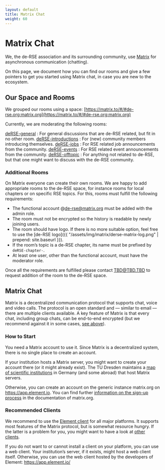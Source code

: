 ```yaml
---
layout: default
title: Matrix Chat
weight: 60
---
```


# Matrix Chat

We, the de-RSE association and its surrounding community, use [Matrix](https://matrix.org) for asynchronous communication (chatting).

On this page, we document how you can find our rooms and give a few pointers to get you started using Matrix chat, in case you are new to the ecosystem.

## Our Space and Rooms

We grouped our rooms using a space: [https://matrix.to/#/#de-rse.org:matrix.org](https://matrix.to/#/#de-rse.org:matrix.org)

Currently, we are moderating the following rooms:

[deRSE-general](https://matrix.to/#/#de-rse.org-general:matrix.org)
: For general discussions that are de-RSE related, but fit in no other room.
[deRSE-introductions](https://matrix.to/#/#de-rse.org-introductions:matrix.org)
: For (new) community members introducing themselves.
[deRSE-jobs](https://matrix.to/#/#de-rse.org-jobs:matrix.org)
: For RSE related job announcements from the community.
[deRSE-events](https://matrix.to/#/#de-rse.org-events:matrix.org)
: For RSE related event announcements from the community.
[deRSE-offtopic](https://matrix.to/#/#de-rse.org-offtopic:matrix.org)
: For anything not related to de-RSE, but that one might want to discuss with the de-RSE community.

### Additional Rooms

On Matrix everyone can create their own rooms.
We are happy to add appropriate rooms to the de-RSE space, for instance rooms for local chapters or on specific RSE topics.
For this, rooms must fulfill the following requirements:

- The functional account @de-rse@matrix.org must be added with the admin role.
- The room must not be encrypted so the history is readable by newly joining users.
- The room should have logo.
  If there is no more suitable option, feel free to use the [de-RSE logo]({{ "/assets/img/matrix/derse-matrix-log.png" | prepend: site.baseurl }}).
- If the room’s topic is a de-RSE chapter, its name must be prefixed by `deRSE-chapter-`.
- At least one user, other than the functional account, must have the moderator role.

Once all the requirements are fulfilled please contact <TBD@TBD.TBD> to request addition of the room to the de-RSE space.

## Matrix Chat

Matrix is a decentralized communication protocol that supports chat, voice and video calls.
The protocol is an open standard and — similar to email — there are multiple clients available.
A key feature of Matrix is that every chat, including group chats, can be end-to-end encrypted (but we recommend against it in some cases, [see above](#additional-rooms)).

### How to Start

You need a Matrix account to use it.
Since Matrix is a decentralized system, there is no single place to create an account.

If your institution hosts a Matrix server, you might want to create your account there (or it might already exist).
The TU Dresden maintains a [map of scientific institutions](https://doc.matrix.tu-dresden.de/images/federation_map.svg) in Germany (and some abroad) that host Matrix servers.

Otherwise, you can create an account on the generic instance matrix.org on <https://app.element.io>.
You can find further [information on the sign-up process](https://matrix.org/docs/chat_basics/matrix-for-im/) in the documentation of matrix.org.

### Recommended Clients

We recommend to use the [Element client](https://element.io/download) for all major platforms.
It supports most features of the Matrix protocol, but is somewhat resource hungry.
If the latter is a problem for you, you might want to have a look at [other clients](https://matrix.org/ecosystem/clients/).

If you do not want to or cannot install a client on your platform, you can use a web client.
Your institution’s server, if it exists, might host a web client itself.
Otherwise, you can use the web client hosted by the developers of Element: <https://app.element.io/>
